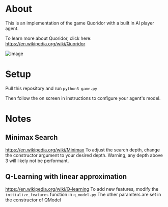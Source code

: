 # About
This is an implementation of the game Quoridor with a built in AI player agent.

To learn more about Quoridor, click here: https://en.wikipedia.org/wiki/Quoridor

![image](https://github.com/sebwittr/quoridor-ai/assets/33398322/ac23aedd-4b3f-43fc-9505-f772bd3e35b6)

# Setup
Pull this repository and run 
`python3 game.py`

Then follow the on screen in instructions to configure your agent's model.

# Notes

## Minimax Search
https://en.wikipedia.org/wiki/Minimax
To adjust the search depth, change the constructor argument to your desired depth. Warning, any depth above 3 will likely not be performant.

## Q-Learning with linear approximation
https://en.wikipedia.org/wiki/Q-learning
To add new features, modify the `initialize_features` function in `q_model.py`
The other paramters are set in the constructor of QModel





